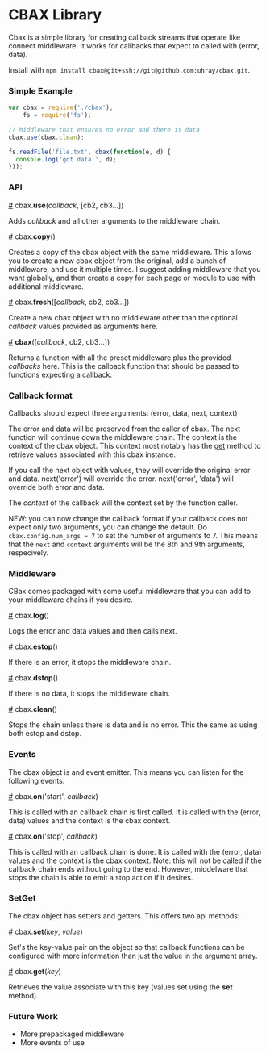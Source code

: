 CBAX Library
===============

Cbax is a simple library for creating callback streams that operate like connect middleware. It works for callbacks that expect to called with (error, data).

Install with `npm install cbax@git+ssh://git@github.com:uhray/cbax.git`.

### Simple Example

```js
var cbax = require('./cbax'),
    fs = require('fs');

// Middleware that ensures no error and there is data
cbax.use(cbax.clean);

fs.readFile('file.txt', cbax(function(e, d) {
  console.log('got data:', d);
}));

```

### API

<a name="use" href="#use">#</a> cbax.<b>use</b>(<i>callback</i>, [cb2, cb3...])

Adds <i>callback</i> and all other arguments to the middleware chain.

<a name="copy" href="#copy">#</a> cbax.<b>copy</b>()

Creates a copy of the cbax object with the same middleware. This allows you to create a new cbax object from the original, add a bunch of middleware, and use it multiple times. I suggest adding middleware that you want globally, and then create a copy for each page or module to use with additional middleware.

<a name="fresh" href="#fresh">#</a> cbax.<b>fresh</b>([<i>callback</i>, cb2, cb3...])

Create a new cbax object with no middleware other than the optional <i>callback</i> values provided as arguments here.

<a name="call" href="#call">#</a> <b>cbax</b>([<i>callback</i>, cb2, cb3...])

Returns a function with all the preset middleware plus the provided <i>callbacks</i> here. This is the callback function that should be passed to functions expecting a callback.

### Callback format

Callbacks should expect three arguments: (error, data, next, context)

The error and data will be preserved from the caller of cbax. The next function will continue down the middleware chain. The context is the context of the cbax object.  This context most notably has the <a href="#cb-get">get</a> method to retrieve values associated with this cbax instance.

If you call the next object with values, they will override the original error and data. next('error') will override the error. next('error', 'data') will override both error and data.

The <i>context</i> of the callback will the context set by the function caller.

NEW: you can now change the callback format if your callback does not expect only two arguments, you can change the default. Do `cbax.config.num_args = 7` to set the number of arguments to 7. This means that the `next` and `context` arguments will be the 8th and 9th arguments, respecively.

### Middleware

CBax comes packaged with some useful middleware that you can add to your middleware chains if you desire.

<a name="mw-log" href="#mw-log">#</a> cbax.<b>log</b>()

Logs the error and data values and then calls next.

<a name="mw-estop" href="#mw-estop">#</a> cbax.<b>estop</b>()

If there is an error, it stops the middleware chain.

<a name="mw-dstop" href="#mw-dstop">#</a> cbax.<b>dstop</b>()

If there is no data, it stops the middleware chain.

<a name="mw-clean" href="#mw-clean">#</a> cbax.<b>clean</b>()

Stops the chain unless there is data and is no error. This the same as using both estop and dstop.

### Events

The cbax object is and event emitter. This means you can listen for the following events.

<a name="ev-start" href="#ev-start">#</a> cbax.<b>on</b>('start', <i>callback</i>)

This is called with an callback chain is first called. It is called with the (error, data) values and the context is the cbax context.

<a name="ev-stop" href="#ev-stop">#</a> cbax.<b>on</b>('stop', <i>callback</i>)

This is called with an callback chain is done. It is called with the (error, data) values and the context is the cbax context. Note: this will not be called if the callback chain ends without going to the end. However, middelware that stops the chain is able to emit a stop action if it desires.

### SetGet

The cbax object has setters and getters. This offers two api methods:


<a name="cb-set" href="#cb-set">#</a> cbax.<b>set</b>(<i>key</i>, <i>value</i>)

Set's the key-value pair on the object so that callback functions can be configured with more information than just the value in the argument array.

<a name="cb-get" href="#cb-get">#</a> cbax.<b>get</b>(<i>key</i>)

Retrieves the value associate with this key (values set using the <b>set</b> method).

### Future Work

* More prepackaged middleware
* More events of use

